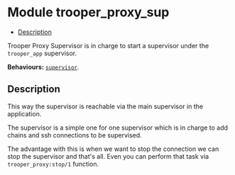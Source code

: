 

# Module trooper_proxy_sup #
* [Description](#description)

Trooper Proxy Supervisor is in charge to start a supervisor under the
`trooper_app` supervisor.

__Behaviours:__ [`supervisor`](supervisor.md).

<a name="description"></a>

## Description ##

This way the supervisor is reachable via the
main supervisor in the application.

The supervisor is a simple one for one supervisor which is in charge to
add chains and ssh connections to be supervised.

The advantage with this is when we want to stop the connection we can
stop the supervisor and that's all. Even you can perform that task
via `trooper_proxy:stop/1` function.